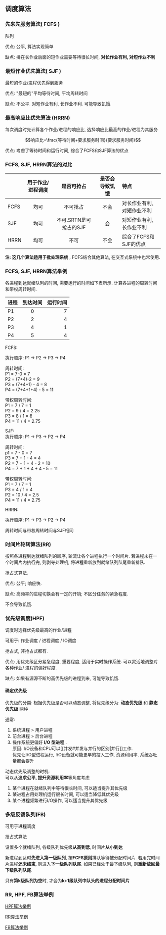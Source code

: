 ## 调度算法
### 先来先服务算法( FCFS )
队列

优点: 公平, 算法实现简单

缺点: 排在长作业后面的短作业需要等待很长时间, **对长作业有利, 对短作业不利**
### 最短作业优先算法( SJF )
最短的作业/进程优先得到服务

优点: "最短的"平均等待时间, 平均周转时间

缺点: 不公平. 对短作业有利, 长作业不利. 可能导致饥饿.
### 最高响应比优先算法 (HRRN)
每次调度时先计算各个作业/进程的响应比, 选择响应比最高的作业/进程为其服务

$$响应比=\frac{等待时间+要求服务时间}{要求服务时间}$$

优点: 考虑了等待时间和运行时间, 综合了FCFS和SJF算法的优点
### FCFS, SJF, HRRN算法的对比
||用于作业/进程调度|是否可抢占|是否会导致饥饿|特点|
|:---|:---:|:---:|:---:|:---|
|FCFS|均可|不可抢占|不会|对长作业有利, 对短作业不利|
|SJF|均可|不可.SRTN是可抢占的SJF|会|对短作业有利, 长作业不利|
|HRRN|均可|不可|不会|综合了FCFS和SJF的优点|

**注: 这几个算法适用于批处理系统** , FCFS结合其他算法, 在交互式系统中也常使用.

### FCFS, SJF, HRRN算法举例
各进程到达就绪队列的时间, 需要运行的时间如下表所示. 计算各进程的周转时间和带权周转时间.

|进程|到达时间|运行时间|
|:---|:---:|---:|
|P1|0|7|
|P2|2|4|
|P3|4|1|
|P4|5|4|

FCFS:

执行顺序: P1 -> P2  -> P3 -> P4

周转时间:<br>
P1 = 7-0 = 7<br>
P2 = (7+4)-2 = 9<br>
P3 = (7+4+1) - 4 = 8<br>
P4 = (7+4+1+4) - 5 = 11

带权周转时间:<br>
P1 = 7 / 7 = 1<br>
P2 = 9 / 4 = 2.25<br>
P3 = 8 / 1 = 8<br>
P4 = 11 / 4 = 2.75


SJF:<br>
执行顺序: P1 -> P3 -> P2 -> P4

周转时间:<br>
p1 = 7 - 0 = 7<br>
P3 = 7 + 1 - 4 = 4<br>
P2 = 7 + 1 + 4 - 2 = 10<br>
P4 = 7 + 1 + 4 + 4 - 5 = 11

带权周转时间:<br>
P1 = 7 / 7 = 1<br>
P3 = 4 / 1 = 4<br>
P2 = 10 / 4 = 2.5 <br>
P4 = 11 / 4 = 2.75

HRRN:

执行顺序: P1 -> P3 -> P2 -> P4

周转时间与带权周转时间与SJF相同

### 时间片轮转算法(RR)
按照各进程到达就绪队列的顺序, 轮流让各个进程执行一个时间片. 若进程未在一个时间片内执行完, 则剥夺处理机, 将进程重新放到就绪队列队尾重新排队.

抢占式算法.

优点: 公平; 响应快.

缺点: 高频率的进程切换会有一定的开销; 不区分任务的紧急程度.

不会导致饥饿.




### 优先级调度(HPF)
调度时选择优先级最高的作业/进程

可用于: 作业调度 / 进程调度 / IO调度

抢占式, 非抢占式都有. 

优点: 用优先级区分紧急程度, 重要程度, 适用于实时操作系统. 可以灵活地调整对各种作业/ 进程的偏好程度.

缺点: 如果有源源不断的高优先级的进程到来, 可能导致饥饿. 

#### 确定优先级
优先级的分类: 根据优先级是否可以动态调整, 将优先级分为: **动态优先级** 和 **静态优先级** 两种

通常: 
1. 系统进程 > 用户进程
2. 前台进程 > 后台进程
3. 操作系统更偏好 **I/O 型进程** . <br> 原因: I/O设备和CPU可以[[并发#并发与并行的区别|并行]]工作. <br>优先让I/O型进程运行, I/O设备就可能更早的投入工作, 资源利用率, 系统吞吐量都会提升

动态优先级调整的时机:<br>
可以从**追求公平, 提升资源利用率**等角度考虑
1. 某个进程在就绪队列中等待很长时间, 可以适当提升其优先级
2. 某进程占用处理机运行很长时间, 可以适当降低其优先级
3. 某个进程频繁进行I/O操作, 可以适当提升其优先级
### 多级反馈队列(FB)

可用于进程调度

抢占式算法

设置多个就绪队列, 各级队列优先级**从高到低**, 时间片**从小到达**

新进程到达时**先进入第一级队列**, 按**FCFS原则**排队等待被分配时间片. 若用完时间片进程**还未结束**, 则进入**下一级队列队尾**. 如果已经处于最下级队列, 则**重新放回最下级队列队尾**.

只有**第k级队列为空**时, 才会为**k+1级队列中队头的进程分配时间片**

### RR, HPF, FB算法举例

[HPF算法举例](file:///E:/%5CStudyVedio%5Ctest%5Ctest.mp4#t=1083.081142)

[RR算法举例](file:///E:/%5CStudyVedio%5Ctest%5Ctest.mp4#t=206.096749)

[FB算法举例](file:///E:/%5CStudyVedio%5Ctest%5Ctest.mp4#t=1770.285867)
